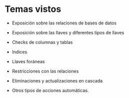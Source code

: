 # Temas vistos

- Exposición sobre las relaciones de bases de datos

- Exposición sobre las llaves y diferentes tipos de llaves

- Checks de columnas y tablas

- Indices

- Llaves foráneas

- Restricciones con las relaciones

- Eliminaciones y actualizaciones en cascada

- Otros tipos de acciones automáticas.